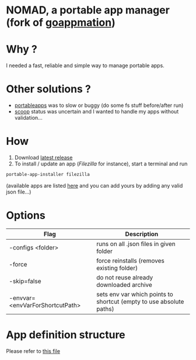 # NOMAD, a portable app manager (fork of [goappmation](https://github.com/josephspurrier/goappmation))

# Why ?
I needed a fast, reliable and simple way to manage portable apps.

# Other solutions ?
 * [portableapps](https://portableapps.com/) was to slow or buggy (do some fs stuff before/after run) 
 * [scoop](https://scoop.sh/) status was uncertain and I wanted to handle my apps without validation...

# How
 1. Download [latest release](https://github.com/jonathanMelly/portable-app-installer/releases/latest)
 2. To install / update an app (*Filezilla* for instance), start a terminal and run
```bash 
portable-app-installer filezilla
```

(available apps are listed [here](app-definitions) and you can add yours by adding any valid json file...)

# Options

| Flag                                  | Description                                                         |
|---------------------------------------|---------------------------------------------------------------------|
| -configs &lt;folder&gt;               | runs on all .json files in given folder                             |
| -force                                | force reinstalls (removes existing folder)                          |
| -skip=false                           | do not reuse already downloaded archive                             |
| -envvar=&lt;envVarForShortcutPath&gt; | sets env var which points to shortcut (empty to use absolute paths) |

# App definition structure
Please refer to [this file](installer/config.go)

